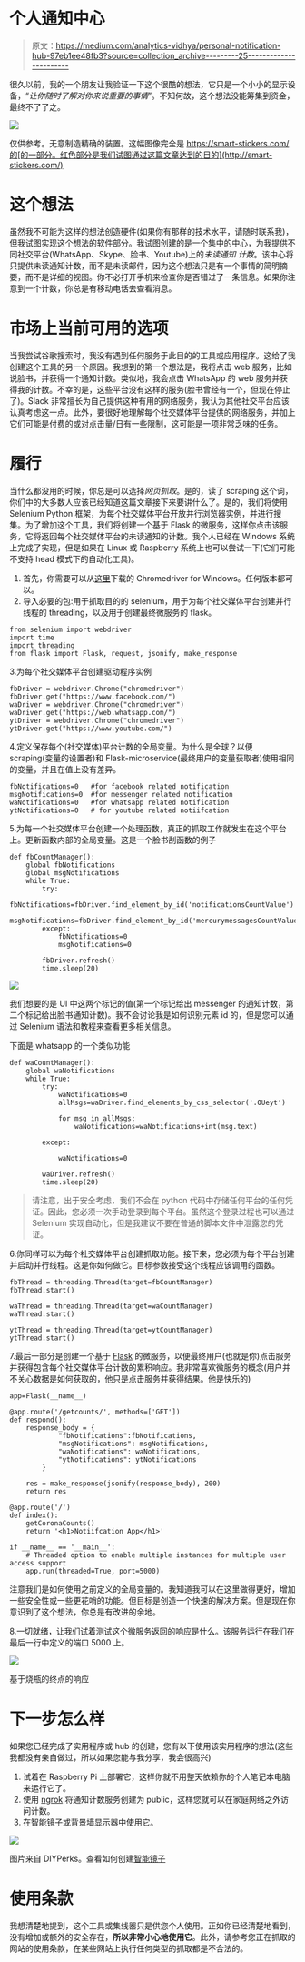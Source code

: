 # 个人通知中心

> 原文：<https://medium.com/analytics-vidhya/personal-notification-hub-97eb1ee48fb3?source=collection_archive---------25----------------------->

很久以前，我的一个朋友让我验证一下这个很酷的想法，它只是一个小小的显示设备，“*让你随时了解对你来说重要的事情*”。不知何故，这个想法没能筹集到资金，最终不了了之。

![](img/9f779c020c51393eceb3ab5b43ed4dfd.png)

仅供参考。无意制造精确的装置。这幅图像完全是 https://smart-stickers.com/的[的一部分。红色部分是我们试图通过这篇文章达到的目的](http://smart-stickers.com/)

# 这个想法

虽然我不可能为这样的想法创造硬件(如果你有那样的技术水平，请随时联系我)，但我试图实现这个想法的软件部分。我试图创建的是一个集中的中心，为我提供不同社交平台(WhatsApp、Skype、脸书、Youtube)上的*未读通知* *计数*。该中心将只提供未读通知计数，而不是未读邮件，因为这个想法只是有一个事情的简明摘要，而不是详细的视图。你不必打开手机来检查你是否错过了一条信息。如果你注意到一个计数，你总是有移动电话去查看消息。

# 市场上当前可用的选项

当我尝试谷歌搜索时，我没有遇到任何服务于此目的的工具或应用程序。这给了我创建这个工具的另一个原因。我想到的第一个想法是，我将点击 web 服务，比如说脸书，并获得一个通知计数。类似地，我会点击 WhatsApp 的 web 服务并获得我的计数。不幸的是，这些平台没有这样的服务(脸书曾经有一个，但现在停止了)。Slack 非常擅长为自己提供这种有用的网络服务，我认为其他社交平台应该认真考虑这一点。此外，要很好地理解每个社交媒体平台提供的网络服务，并加上它们可能是付费的或对点击量/日有一些限制，这可能是一项非常乏味的任务。

# 履行

当什么都没用的时候，你总是可以选择*网页抓取*。是的，读了 scraping 这个词，你们中的大多数人应该已经知道这篇文章接下来要讲什么了。是的，我们将使用 Selenium Python 框架，为每个社交媒体平台开放并行浏览器实例，并进行搜集。为了增加这个工具，我们将创建一个基于 Flask 的微服务，这样你点击该服务，它将返回每个社交媒体平台的未读通知的计数。我个人已经在 Windows 系统上完成了实现，但是如果在 Linux 或 Raspberry 系统上也可以尝试一下(它们可能不支持 head 模式下的自动化工具)。

1.  首先，你需要可以从[这里](https://chromedriver.chromium.org/downloads)下载的 Chromedriver for Windows。任何版本都可以。
2.  导入必要的包:用于抓取目的的 selenium，用于为每个社交媒体平台创建并行线程的 threading，以及用于创建最终微服务的 flask。

```
from selenium import webdriver
import time
import threading
from flask import Flask, request, jsonify, make_response
```

3.为每个社交媒体平台创建驱动程序实例

```
fbDriver = webdriver.Chrome("chromedriver")
fbDriver.get("https://www.facebook.com/")
waDriver = webdriver.Chrome("chromedriver")
waDriver.get("https://web.whatsapp.com/")
ytDriver = webdriver.Chrome("chromedriver")
ytDriver.get("https://www.youtube.com/")
```

4.定义保存每个(社交媒体)平台计数的全局变量。为什么是全球？以便 scraping(变量的设置者)和 Flask-microservice(最终用户的变量获取者)使用相同的变量，并且在值上没有差异。

```
fbNotifications=0   #for facebook related notification
msgNotifications=0  #for messenger related notification
waNotifications=0   #for whatsapp related notification
ytNotifications=0   # for youtube related notiifcation
```

5.为每一个社交媒体平台创建一个处理函数，真正的抓取工作就发生在这个平台上。更新函数内部的全局变量。这是一个脸书刮函数的例子

```
def fbCountManager():
    global fbNotifications
    global msgNotifications
    while True:
        try:
            fbNotifications=fbDriver.find_element_by_id('notificationsCountValue')
            msgNotifications=fbDriver.find_element_by_id('mercurymessagesCountValue')
        except:
            fbNotifications=0
            msgNotifications=0

        fbDriver.refresh()
        time.sleep(20)
```

![](img/bca5ef1e4af68597cbbecdd2755d6586.png)

我们想要的是 UI 中这两个标记的值(第一个标记给出 messenger 的通知计数，第二个标记给出脸书通知计数)。我不会讨论我是如何识别元素 id 的，但是您可以通过 Selenium 语法和教程来查看更多相关信息。

下面是 whatsapp 的一个类似功能

```
def waCountManager():
    global waNotifications
    while True:
        try:
            waNotifications=0
            allMsgs=waDriver.find_elements_by_css_selector('.OUeyt')

            for msg in allMsgs: 
                waNotifications=waNotifications+int(msg.text) 

        except:

            waNotifications=0

        waDriver.refresh()
        time.sleep(20)
```

> 请注意，出于安全考虑，我们不会在 python 代码中存储任何平台的任何凭证。因此，您必须一次手动登录到每个平台。虽然这个登录过程也可以通过 Selenium 实现自动化，但是我建议不要在普通的脚本文件中泄露您的凭证。

6.你同样可以为每个社交媒体平台创建抓取功能。接下来，您必须为每个平台创建并启动并行线程。这是你如何做它。目标参数接受这个线程应该调用的函数。

```
fbThread = threading.Thread(target=fbCountManager)
fbThread.start()

waThread = threading.Thread(target=waCountManager)
waThread.start()

ytThread = threading.Thread(target=ytCountManager)
ytThread.start()
```

7.最后一部分是创建一个基于 [Flask](https://flask.palletsprojects.com/) 的微服务，以便最终用户(也就是你)点击服务并获得包含每个社交媒体平台计数的累积响应。我非常喜欢微服务的概念(用户并不关心数据是如何获取的，他只是点击服务并获得结果。他是快乐的)

```
app=Flask(__name__)

@app.route('/getcounts/', methods=['GET'])
def respond():
    response_body = {
            "fbNotifications":fbNotifications,
            "msgNotifications": msgNotifications,
            "waNotifications": waNotifications,
            "ytNotifications": ytNotifications
        }

    res = make_response(jsonify(response_body), 200)
    return res

@app.route('/')
def index():
    getCoronaCounts()
    return '<h1>Notiifcation App</h1>'

if __name__ == '__main__':
    # Threaded option to enable multiple instances for multiple user access support
    app.run(threaded=True, port=5000)
```

注意我们是如何使用之前定义的全局变量的。我知道我可以在这里做得更好，增加一些安全性或一些更花哨的功能。但目标是创造一个快速的解决方案。但是现在你意识到了这个想法，你总是有改进的余地。

8.一切就绪，让我们试着测试这个微服务返回的响应是什么。该服务运行在我们在最后一行中定义的端口 5000 上。

![](img/cf8cf1f94ac36988d49fac9f62128c9f.png)

基于烧瓶的终点的响应

# 下一步怎么样

如果您已经完成了实用程序或 hub 的创建，您有以下使用该实用程序的想法(这些我都没有亲自做过，所以如果您能与我分享，我会很高兴)

1.  试着在 Raspberry Pi 上部署它，这样你就不用整天依赖你的个人笔记本电脑来运行它了。
2.  使用 [ngrok](https://ngrok.com/) 将通知计数服务创建为 public，这样您就可以在家庭网络之外访问计数。
3.  在智能镜子或背景墙显示器中使用它。

![](img/aa21bacc6be834a5d8dbf40437931990.png)

图片来自 DIYPerks。查看如何创建[智能镜子](https://www.youtube.com/watch?v=puFSdfIRNIw)

# 使用条款

我想清楚地提到，这个工具或集线器只是供您个人使用。正如你已经清楚地看到，没有增加或额外的安全存在，**所以非常小心地使用它**。此外，请参考您正在抓取的网站的使用条款，在某些网站上执行任何类型的抓取都是不合法的。